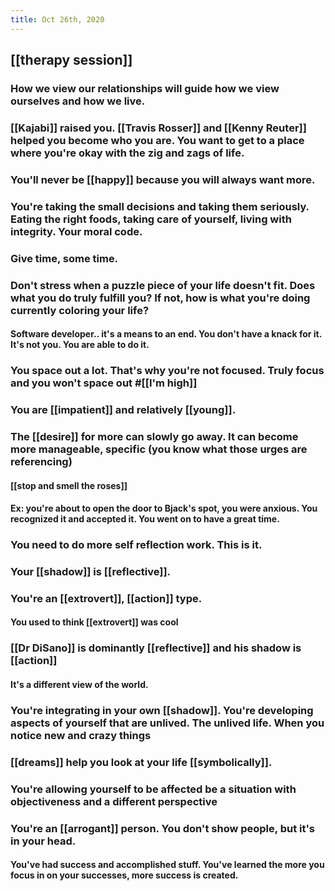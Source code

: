 ```yaml
---
title: Oct 26th, 2020
---
```


## [[therapy session]]
### How we view our relationships will guide how we view ourselves and how we live.
### [[Kajabi]] raised you. [[Travis Rosser]] and [[Kenny Reuter]] helped you become who you are. You want to get to a place where you're okay with the zig and zags of life.
### You'll never be [[happy]] because you will always want more.
### You're taking the small decisions and taking them seriously. Eating the right foods, taking  care of yourself, living with integrity. Your moral code.
### Give time, some time.
### Don't stress when a puzzle piece of your life doesn't fit. Does what you do truly fulfill you? If not, how is what you're doing currently coloring your life?
#### Software developer.. it's a means to an end. You don't have a knack for it. It's not you. You are able to do it.
### You space out a lot. That's why you're not focused. Truly focus and you won't space out #[[I'm high]]
### You are [[impatient]] and relatively [[young]].
### The [[desire]] for more can slowly go away. It can become more manageable, specific (you know what those urges are referencing)
#### [[stop and smell the roses]]
#### Ex: you're about to open the door to Bjack's spot, you were anxious. You recognized it and accepted it. You went on to have a great time.
### You need to do more self reflection work. This is it.
### Your [[shadow]] is [[reflective]].
### You're an [[extrovert]], [[action]] type.
#### You used to think [[extrovert]] was cool
### [[Dr DiSano]] is dominantly [[reflective]] and his shadow is [[action]]
#### It's a different view of the world.
### You're integrating in your own [[shadow]]. You're developing aspects of yourself that are unlived. The unlived life. When you notice new and crazy things
### [[dreams]] help you look at your life [[symbolically]].
### You're allowing yourself to be affected be a situation with objectiveness and a different perspective
### You're an [[arrogant]] person. You don't show people, but it's in your head.
#### You've had success and accomplished stuff. You've learned the more you focus in on your successes, more success is created.
##
